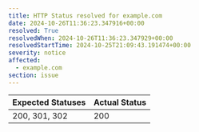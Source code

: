```yaml
---
title: HTTP Status resolved for example.com
date: 2024-10-26T11:36:23.347916+00:00
resolved: True
resolvedWhen: 2024-10-26T11:36:23.347929+00:00
resolvedStartTime: 2024-10-25T21:09:43.191474+00:00
severity: notice
affected:
  - example.com
section: issue
---
```


| Expected Statuses | Actual Status  |
|-------------------|----------------|
| 200, 301, 302 | 200 |
